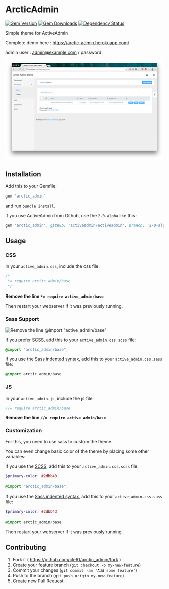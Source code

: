 # ArcticAdmin
[![Gem Version](https://img.shields.io/gem/v/arctic_admin.svg)](https://rubygems.org/gems/arctic_admin)
[![Gem Downloads](https://img.shields.io/gem/dt/arctic_admin.svg)](https://rubygems.org/gems/arctic_admin)
[![Dependency Status](https://gemnasium.com/badges/github.com/cle61/arctic_admin.svg)](https://gemnasium.com/github.com/cle61/arctic_admin)

Simple theme for ActiveAdmin

Complete demo here : https://arctic-admin.herokuapp.com/

admin user : admin@example.com / password

![Screenshot](doc/index.png)

## Installation

Add this to your Gemfile:

```ruby
gem 'arctic_admin'
```

and run `bundle install`.

if you use ActiveAdmin from Github, use the `2-0-alpha` like this :

```ruby
gem 'arctic_admin', github: 'activeadmin/activeadmin', branch: '2-0-alpha'
```

## Usage

### CSS

In your `active_admin.css`, include the css file:

```css
/*
 *= require arctic_admin/base
 */
```

**Remove the line `*= require active_admin/base`**

Then restart your webserver if it was previously running.

### Sass Support

![Remove the line @import "active_admin/base"](http://messages.hellobits.com/warning.svg?message=Remove%20the%20line%20%40import%20%22active_admin%2Fbase%22)

If you prefer [SCSS](http://sass-lang.com/documentation/file.SASS_REFERENCE.html), add this to your
`active_admin.css.scss` file:

```scss
@import "arctic_admin/base";
```

If you use the
[Sass indented syntax](http://sass-lang.com/docs/yardoc/file.INDENTED_SYNTAX.html),
add this to your `active_admin.css.sass` file:

```sass
@import arctic_admin/base
```

### JS

In your `active_admin.js`, include the js file:

```js
//= require arctic_admin/base
```

**Remove the line `//= require active_admin/base`**

### Customization

For this, you need to use sass to custom the theme.

You can even change basic color of the theme by placing some other variables:

If you use the [SCSS](http://sass-lang.com/documentation/file.SASS_REFERENCE.html), add this to your
`active_admin.css.scss` file:

```scss
$primary-color: #2dbb43;

@import "arctic_admin/base";
```

If you use the
[Sass indented syntax](http://sass-lang.com/docs/yardoc/file.INDENTED_SYNTAX.html),
add this to your `active_admin.css.sass` file:

```sass
$primary-color: #2dbb43

@import arctic_admin/base
```

Then restart your webserver if it was previously running.

## Contributing

1. Fork it ( https://github.com/cle61/arctic_admin/fork )
2. Create your feature branch (`git checkout -b my-new-feature`)
3. Commit your changes (`git commit -am 'Add some feature'`)
4. Push to the branch (`git push origin my-new-feature`)
5. Create new Pull Request
